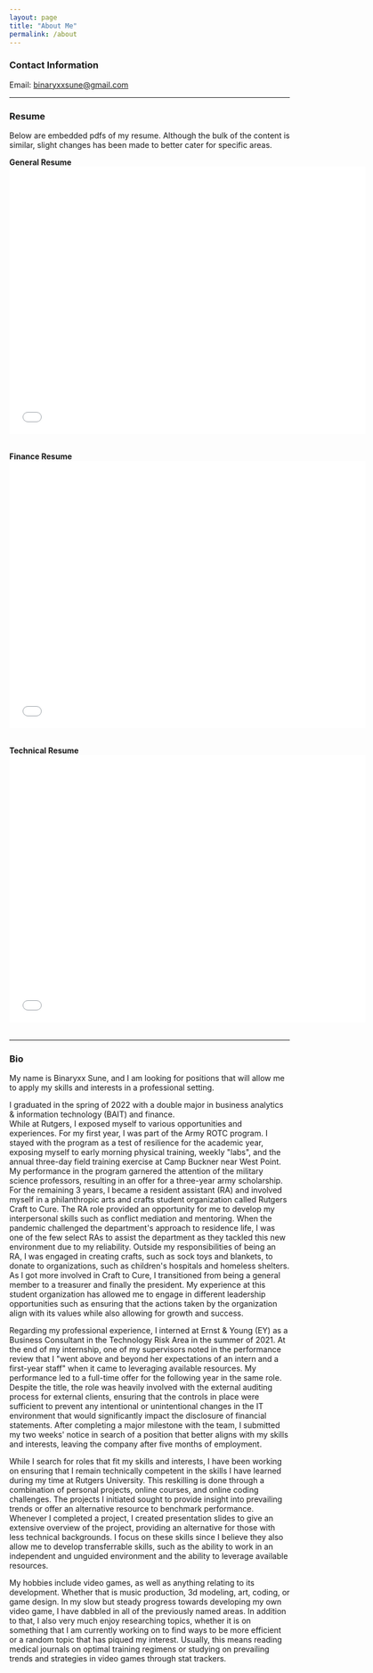 ```yaml
---
layout: page  
title: "About Me"  
permalink: /about  
---
```

### Contact Information 
  
Email: binaryxxsune@gmail.com

<hr>

### Resume  
  
Below are embedded pdfs of my resume. Although the bulk of the content is similar, slight changes has been made to better cater for specific areas.  
  
**General Resume**  
<embed src="about-assets/general-resume.pdf" type="application/pdf" width = 640 height = 480><br><br>   

**Finance Resume**  
<embed src="about-assets/finance-resume.pdf" type="application/pdf" width = 640 height = 480><br><br>  
  
**Technical Resume**  
<embed src="about-assets/technical-resume.pdf" type="application/pdf" width = 640 height = 480><br><br> 
  
<hr>  
  
### Bio  
  
My name is Binaryxx Sune, and I am looking for positions that will allow me to apply my skills and interests in a professional setting.  
  
I graduated in the spring of 2022 with a double major in business analytics & information technology (BAIT) and finance.   
While at Rutgers, I exposed myself to various opportunities and experiences. For my first year, I was part of the Army ROTC program. I stayed with the program as a test of resilience for the academic year, exposing myself to early morning physical training, weekly "labs", and the annual three-day field training exercise at Camp Buckner near West Point. My performance in the program garnered the attention of the military science professors, resulting in an offer for a three-year army scholarship.   
For the remaining 3 years, I became a resident assistant (RA) and involved myself in a philanthropic arts and crafts student organization called Rutgers Craft to Cure. The RA role provided an opportunity for me to develop my interpersonal skills such as conflict mediation and mentoring. When the pandemic challenged the department's approach to residence life, I was one of the few select RAs to assist the department as they tackled this new environment due to my reliability. Outside my responsibilities of being an RA, I was engaged in creating crafts, such as sock toys and blankets, to donate to organizations, such as children's hospitals and homeless shelters. As I got more involved in Craft to Cure, I transitioned from being a general member to a treasurer and finally the president. My experience at this student organization has allowed me to engage in different leadership opportunities such as ensuring that the actions taken by the organization align with its values while also allowing for growth and success.
  
Regarding my professional experience, I interned at Ernst & Young (EY) as a Business Consultant in the Technology Risk Area in the summer of 2021. At the end of my internship, one of my supervisors noted in the performance review that I "went above and beyond her expectations of an intern and a first-year staff" when it came to leveraging available resources. My performance led to a full-time offer for the following year in the same role. Despite the title, the role was heavily involved with the external auditing process for external clients, ensuring that the controls in place were sufficient to prevent any intentional or unintentional changes in the IT environment that would significantly impact the disclosure of financial statements. After completing a major milestone with the team, I submitted my two weeks' notice in search of a position that better aligns with my skills and interests, leaving the company after five months of employment.

While I search for roles that fit my skills and interests, I have been working on ensuring that I remain technically competent in the skills I have learned during my time at Rutgers University. This reskilling is done through a combination of personal projects, online courses, and online coding challenges. The projects I initiated sought to provide insight into prevailing trends or offer an alternative resource to benchmark performance. Whenever I completed a project, I created presentation slides to give an extensive overview of the project, providing an alternative for those with less technical backgrounds. I focus on these skills since I believe they also allow me to develop transferrable skills, such as the ability to work in an independent and unguided environment and the ability to leverage available resources.
  
  
My hobbies include video games, as well as anything relating to its development. Whether that is music production, 3d modeling, art, coding, or game design. In my slow but steady progress towards developing my own video game, I have dabbled in all of the previously named areas. In addition to that, I also very much enjoy researching topics, whether it is on something that I am currently working on to find ways to be more efficient or a random topic that has piqued my interest. Usually, this means reading medical journals on optimal training regimens or studying on prevailing trends and strategies in video games through stat trackers.
